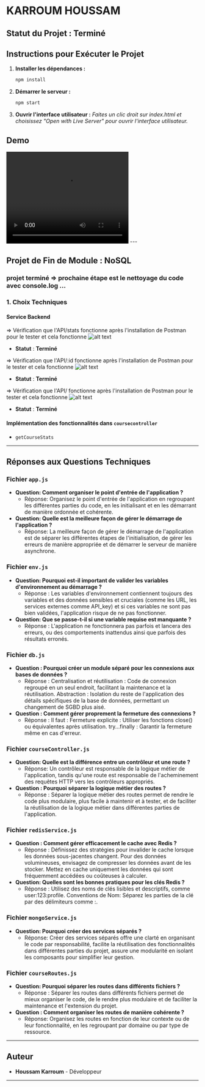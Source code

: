# **KARROUM HOUSSAM**

## **Statut du Projet : Terminé**

## **Instructions pour Exécuter le Projet**

1. **Installer les dépendances :**
   ```sh
   npm install
2. **Démarrer le serveur :**
   ```sh
   npm start
3. **Ouvrir l'interface utilisateur :**
   *Faites un clic droit sur index.html et choisissez "Open with Live Server" pour ouvrir l'interface utilisateur.*

## Demo ##
<video width="320" height="240" controls>
  <source src="" type="video/mp4">
</video>
---

## **Projet de Fin de Module : NoSQL**
### projet terminé => prochaine étape est le nettoyage du code avec console.log ...
### **1. Choix Techniques**

#### **Service Backend**
=> Vérification que l'API/stats fonctionne après l'installation de Postman pour le tester et cela fonctionne
![alt text](image-6.png)
- **Statut** : **Terminé**

=> Vérification que l'API/:id fonctionne après l'installation de Postman pour le tester et cela fonctionne
![alt text](image-7.png)
- **Statut** : **Terminé**

=> Vérification que l'API/ fonctionne après l'installation de Postman pour le tester et cela fonctionne
![alt text](image-8.png)
- **Statut** : **Terminé**
#### **Implémentation des fonctionnalités dans `coursecontroller`**
- `getCourseStats`

---

## **Réponses aux Questions Techniques**

### **Fichier `app.js`**
- **Question: Comment organiser le point d'entrée de l'application ?**
  - Réponse: Organisez le point d'entrée de l'application en regroupant les différentes parties du code, en les initialisant et en les démarrant de manière ordonnée et cohérente.
- **Question: Quelle est la meilleure façon de gérer le démarrage de l'application ?**
  - Réponse: La meilleure façon de gérer le démarrage de l'application est de séparer les différentes étapes de l'initialisation, de gérer les erreurs de manière appropriée et de démarrer le serveur de manière asynchrone.

### **Fichier `env.js`**
- **Question: Pourquoi est-il important de valider les variables d'environnement au démarrage ?**
  - Réponse : Les variables d'environnement contiennent toujours des variables et des données sensibles et cruciales (comme les URL, les services externes comme API_key) et si ces variables ne sont pas bien validées, l'application risque de ne pas fonctionner.
- **Question: Que se passe-t-il si une variable requise est manquante ?**
  - Réponse : L'application ne fonctionnera pas parfois et lancera des erreurs, ou des comportements inattendus ainsi que parfois des résultats erronés.

### **Fichier `db.js`**
- **Question : Pourquoi créer un module séparé pour les connexions aux bases de données ?**
  - Réponse : Centralisation et réutilisation : Code de connexion regroupé en un seul endroit, facilitant la maintenance et la réutilisation. Abstraction : Isolation du reste de l'application des détails spécifiques de la base de données, permettant un changement de SGBD plus aisé.
- **Question : Comment gérer proprement la fermeture des connexions ?**
  - Réponse : Il faut : Fermeture explicite : Utiliser les fonctions close() ou équivalentes après utilisation. try...finally : Garantir la fermeture même en cas d'erreur.

### **Fichier `courseController.js`**
- **Question: Quelle est la différence entre un contrôleur et une route ?**
  - Réponse: Un contrôleur est responsable de la logique métier de l'application, tandis qu'une route est responsable de l'acheminement des requêtes HTTP vers les contrôleurs appropriés.
- **Question : Pourquoi séparer la logique métier des routes ?**
  - Réponse : Séparer la logique métier des routes permet de rendre le code plus modulaire, plus facile à maintenir et à tester, et de faciliter la réutilisation de la logique métier dans différentes parties de l'application.

### **Fichier `redisService.js`**
- **Question : Comment gérer efficacement le cache avec Redis ?**
  - Réponse : Définissez des stratégies pour invalider le cache lorsque les données sous-jacentes changent. Pour des données volumineuses, envisagez de compresser les données avant de les stocker. Mettez en cache uniquement les données qui sont fréquemment accédées ou coûteuses à calculer.
- **Question: Quelles sont les bonnes pratiques pour les clés Redis ?**
  - Réponse : Utilisez des noms de clés lisibles et descriptifs, comme user:123:profile. Conventions de Nom: Séparez les parties de la clé par des délimiteurs comme :.

### **Fichier `mongoService.js`**
- **Question: Pourquoi créer des services séparés ?**
  - Réponse: Créer des services séparés offre une clarté en organisant le code par responsabilité, facilite la réutilisation des fonctionnalités dans différentes parties du projet, assure une modularité en isolant les composants pour simplifier leur gestion.

### **Fichier `courseRoutes.js`**
- **Question: Pourquoi séparer les routes dans différents fichiers ?**
  - Réponse : Séparer les routes dans différents fichiers permet de mieux organiser le code, de le rendre plus modulaire et de faciliter la maintenance et l'extension du projet.
- **Question : Comment organiser les routes de manière cohérente ?**
  - Réponse: Organisez les routes en fonction de leur contexte ou de leur fonctionnalité, en les regroupant par domaine ou par type de ressource.

---

## **Auteur**
- **Houssam Karroum** - Développeur

---